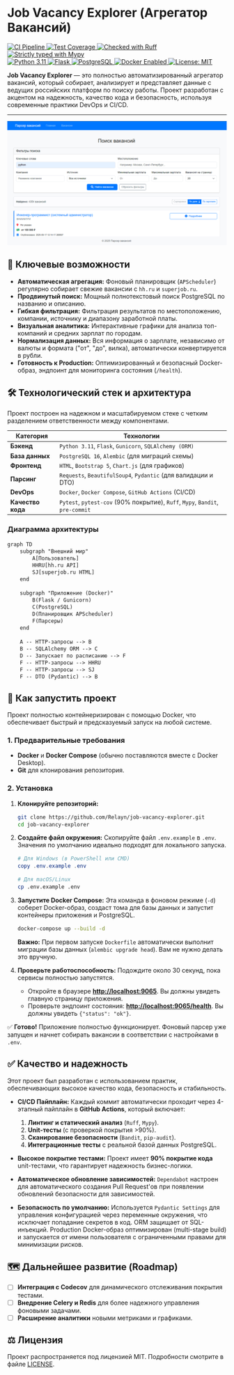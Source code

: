 #  Job Vacancy Explorer (Агрегатор Вакансий)

<p align="left">
  <!-- Статус и Качество -->
  <a href="https://github.com/Relayn/job-vacancy-explorer/actions/workflows/ci.yml">
    <img src="https://github.com/Relayn/job-vacancy-explorer/actions/workflows/ci.yml/badge.svg" alt="CI Pipeline">
  </a>
  <a href="https://codecov.io/gh/Relayn/job-vacancy-explorer">
    <img src="https://codecov.io/gh/Relayn/job-vacancy-explorer/graph/badge.svg" alt="Test Coverage"/>
  </a>
  <a href="#">
    <img src="https://img.shields.io/badge/Ruff-checked-blue" alt="Checked with Ruff">
  </a>
  <a href="#">
    <img src="https://img.shields.io/badge/Mypy-strict-blue" alt="Strictly typed with Mypy">
  </a>
  <!-- Технологии -->
  <br/>
  <a href="https://www.python.org/">
    <img src="https://img.shields.io/badge/Python-3.11-blue?logo=python&logoColor=white" alt="Python 3.11">
  </a>
  <a href="https://flask.palletsprojects.com/">
    <img src="https://img.shields.io/badge/Flask-3.0-black?logo=flask&logoColor=white" alt="Flask">
  </a>
  <a href="https://www.postgresql.org/">
    <img src="https://img.shields.io/badge/PostgreSQL-16-blue?logo=postgresql&logoColor=white" alt="PostgreSQL">
  </a>
  <a href="https://www.docker.com/">
    <img src="https://img.shields.io/badge/Docker-enabled-blue?logo=docker&logoColor=white" alt="Docker Enabled">
  </a>
  <!-- Лицензия -->
  <a href="https://opensource.org/licenses/MIT">
    <img src="https://img.shields.io/badge/License-MIT-yellow" alt="License: MIT">
  </a>
</p>

**Job Vacancy Explorer** — это полностью автоматизированный агрегатор вакансий, который собирает, анализирует и представляет данные с ведущих российских платформ по поиску работы. Проект разработан с акцентом на надежность, качество кода и безопасность, используя современные практики DevOps и CI/CD.

---

![Project Screenshot](docs/screenshot.png)

## 🌟 Ключевые возможности

*   **Автоматическая агрегация:** Фоновый планировщик (`APScheduler`) регулярно собирает свежие вакансии с `hh.ru` и `superjob.ru`.
*   **Продвинутый поиск:** Мощный полнотекстовый поиск PostgreSQL по названию и описанию.
*   **Гибкая фильтрация:** Фильтрация результатов по местоположению, компании, источнику и диапазону заработной платы.
*   **Визуальная аналитика:** Интерактивные графики для анализа топ-компаний и средних зарплат по городам.
*   **Нормализация данных:** Вся информация о зарплате, независимо от валюты и формата ("от", "до", вилка), автоматически конвертируется в рубли.
*   **Готовность к Production:** Оптимизированный и безопасный Docker-образ, эндпоинт для мониторинга состояния (`/health`).

## 🛠️ Технологический стек и архитектура

Проект построен на надежном и масштабируемом стеке с четким разделением ответственности между компонентами.

| Категория          | Технологии                                                              |
| ------------------ | ----------------------------------------------------------------------- |
| **Бэкенд**         | `Python 3.11`, `Flask`, `Gunicorn`, `SQLAlchemy (ORM)`                  |
| **База данных**    | `PostgreSQL 16`, `Alembic` (для миграций схемы)                         |
| **Фронтенд**       | `HTML`, `Bootstrap 5`, `Chart.js` (для графиков)                        |
| **Парсинг**        | `Requests`, `BeautifulSoup4`, `Pydantic` (для валидации и DTO)          |
| **DevOps**         | `Docker`, `Docker Compose`, `GitHub Actions` (CI/CD)                    |
| **Качество кода**  | `Pytest`, `pytest-cov` (90% покрытие), `Ruff`, `Mypy`, `Bandit`, `pre-commit` |

### Диаграмма архитектуры

```mermaid
graph TD
    subgraph "Внешний мир"
        A[Пользователь]
        HHRU[hh.ru API]
        SJ[superjob.ru HTML]
    end

    subgraph "Приложение (Docker)"
        B(Flask / Gunicorn)
        C(PostgreSQL)
        D(Планировщик APScheduler)
        F(Парсеры)
    end

    A -- HTTP-запросы --> B
    B -- SQLAlchemy ORM --> C
    D -- Запускает по расписанию --> F
    F -- HTTP-запросы --> HHRU
    F -- HTTP-запросы --> SJ
    F -- DTO (Pydantic) --> B
```

## 🚀 Как запустить проект

Проект полностью контейнеризирован с помощью Docker, что обеспечивает быстрый и предсказуемый запуск на любой системе.

### 1. Предварительные требования

*   **Docker** и **Docker Compose** (обычно поставляются вместе с Docker Desktop).
*   **Git** для клонирования репозитория.

### 2. Установка

1.  **Клонируйте репозиторий:**
    ```bash
    git clone https://github.com/Relayn/job-vacancy-explorer.git
    cd job-vacancy-explorer
    ```

2.  **Создайте файл окружения:**
    Скопируйте файл `.env.example` в `.env`. Значения по умолчанию идеально подходят для локального запуска.
    ```powershell
    # Для Windows (в PowerShell или CMD)
    copy .env.example .env
    ```
    ```bash
    # Для macOS/Linux
    cp .env.example .env
    ```

3.  **Запустите Docker Compose:**
    Эта команда в фоновом режиме (`-d`) соберет Docker-образ, создаст тома для базы данных и запустит контейнеры приложения и PostgreSQL.
    ```bash
    docker-compose up --build -d
    ```
    **Важно:** При первом запуске `Dockerfile` автоматически выполнит миграции базы данных (`alembic upgrade head`). Вам не нужно делать это вручную.

4.  **Проверьте работоспособность:**
    Подождите около 30 секунд, пока сервисы полностью запустятся.
    *   Откройте в браузере **[http://localhost:9065](http://localhost:9065)**. Вы должны увидеть главную страницу приложения.
    *   Проверьте эндпоинт состояния: **[http://localhost:9065/health](http://localhost:9065/health)**. Вы должны увидеть `{"status": "ok"}`.

✅ **Готово!** Приложение полностью функционирует. Фоновый парсер уже запущен и начнет собирать вакансии в соответствии с настройками в `.env`.

## ✅ Качество и надежность

Этот проект был разработан с использованием практик, обеспечивающих высокое качество кода, безопасность и стабильность.

*   **CI/CD Пайплайн:** Каждый коммит автоматически проходит через 4-этапный пайплайн в **GitHub Actions**, который включает:
    1.  **Линтинг и статический анализ** (`Ruff`, `Mypy`).
    2.  **Unit-тесты** (с проверкой покрытия >90%).
    3.  **Сканирование безопасности** (`Bandit`, `pip-audit`).
    4.  **Интеграционные тесты** с реальной базой данных PostgreSQL.

*   **Высокое покрытие тестами:** Проект имеет **90% покрытие кода** unit-тестами, что гарантирует надежность бизнес-логики.

*   **Автоматическое обновление зависимостей:** `Dependabot` настроен для автоматического создания Pull Request'ов при появлении обновлений безопасности для зависимостей.

*   **Безопасность по умолчанию:** Используется `Pydantic Settings` для управления конфигурацией через переменные окружения, что исключает попадание секретов в код. ORM защищает от SQL-инъекций. Production Docker-образ оптимизирован (multi-stage build) и запускается от имени пользователя с ограниченными правами для минимизации рисков.

## 🗺️ Дальнейшее развитие (Roadmap)

- [ ] **Интеграция с Codecov** для динамического отслеживания покрытия тестами.
- [ ] **Внедрение Celery и Redis** для более надежного управления фоновыми задачами.
- [ ] **Расширение аналитики** новыми метриками и графиками.

## ⚖️ Лицензия

Проект распространяется под лицензией MIT. Подробности смотрите в файле [LICENSE](LICENSE).
